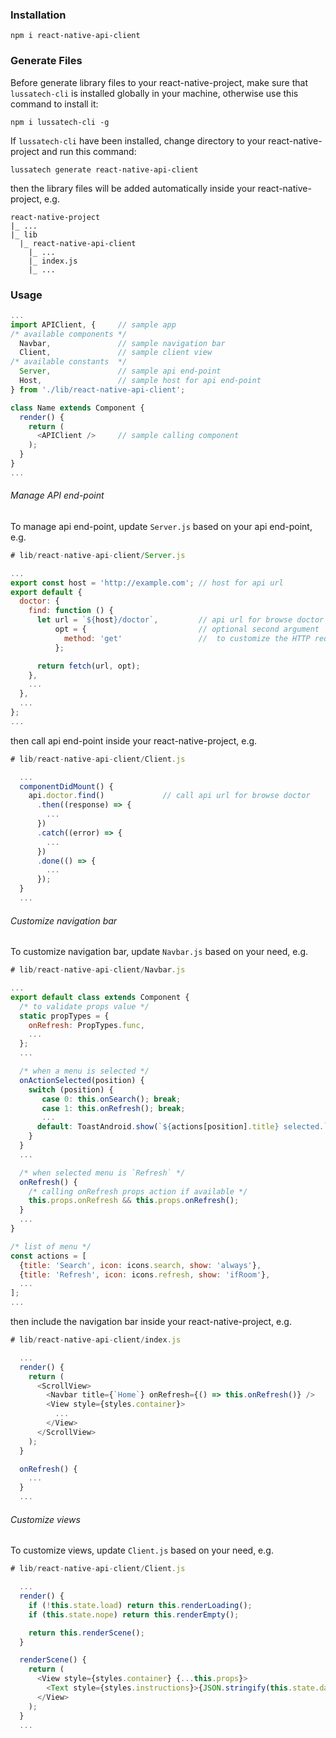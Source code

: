 ### Installation
    npm i react-native-api-client

### Generate Files
Before generate library files to your react-native-project, make sure that `lussatech-cli` is installed globally in your machine, otherwise use this command to install it:

    npm i lussatech-cli -g

If `lussatech-cli` have been installed, change directory to your react-native-project and run this command:

    lussatech generate react-native-api-client

then the library files will be added automatically inside your react-native-project, e.g.

    react-native-project
    |_ ...
    |_ lib
      |_ react-native-api-client
        |_ ...
        |_ index.js
        |_ ...

### Usage
```javascript
...
import APIClient, {     // sample app
/* available components */
  Navbar,               // sample navigation bar
  Client,               // sample client view
/* available constants  */  
  Server,               // sample api end-point
  Host,                 // sample host for api end-point
} from './lib/react-native-api-client';

class Name extends Component {
  render() {
    return (
      <APIClient />     // sample calling component
    );
  }
}
...
```

###### Manage API end-point
To manage api end-point, update `Server.js` based on your api end-point, e.g.

```javascript
# lib/react-native-api-client/Server.js

...
export const host = 'http://example.com'; // host for api url
export default {
  doctor: {
    find: function () {
      let url = `${host}/doctor`,         // api url for browse doctor
          opt = {                         // optional second argument
            method: 'get'                 //  to customize the HTTP request
          };

      return fetch(url, opt);
    },
    ...
  },
  ...
};
...
```

then call api end-point inside your react-native-project, e.g.

```javascript
# lib/react-native-api-client/Client.js

  ...
  componentDidMount() {
    api.doctor.find()             // call api url for browse doctor
      .then((response) => {
        ...
      })
      .catch((error) => {
        ...
      })
      .done(() => {
        ...
      });
  }
  ...
```

###### Customize navigation bar
To customize navigation bar, update `Navbar.js` based on your need, e.g.

```javascript
# lib/react-native-api-client/Navbar.js

...
export default class extends Component {
  /* to validate props value */
  static propTypes = {
    onRefresh: PropTypes.func,
    ...
  };
  ...

  /* when a menu is selected */
  onActionSelected(position) {
    switch (position) {
       case 0: this.onSearch(); break;
       case 1: this.onRefresh(); break;
       ...
      default: ToastAndroid.show(`${actions[position].title} selected.`, ToastAndroid.SHORT);
    }
  }
  ...

  /* when selected menu is `Refresh` */
  onRefresh() {
    /* calling onRefresh props action if available */
    this.props.onRefresh && this.props.onRefresh();
  }
  ...
}

/* list of menu */
const actions = [
  {title: 'Search', icon: icons.search, show: 'always'},
  {title: 'Refresh', icon: icons.refresh, show: 'ifRoom'},
  ...
];
...
```

then include the navigation bar inside your react-native-project, e.g.

```javascript
# lib/react-native-api-client/index.js

  ...
  render() {
    return (
      <ScrollView>
        <Navbar title={`Home`} onRefresh={() => this.onRefresh()} />
        <View style={styles.container}>
          ...
        </View>
      </ScrollView>
    );
  }

  onRefresh() {
    ...
  }
  ...
```

###### Customize views
To customize views, update `Client.js` based on your need, e.g.

```javascript
# lib/react-native-api-client/Client.js

  ...
  render() {
    if (!this.state.load) return this.renderLoading();
    if (this.state.nope) return this.renderEmpty();

    return this.renderScene();
  }

  renderScene() {
    return (
      <View style={styles.container} {...this.props}>
        <Text style={styles.instructions}>{JSON.stringify(this.state.data)}</Text>
      </View>
    );
  }
  ...
```
